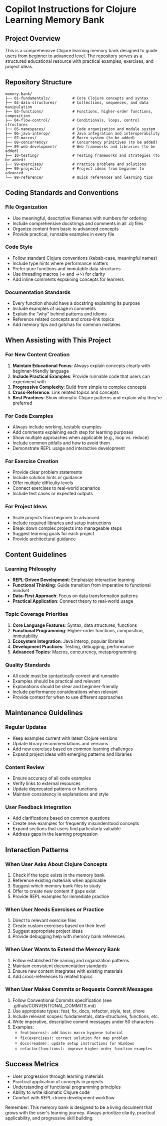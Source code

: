 # Copilot Instructions for Clojure Learning Memory Bank

## Project Overview
This is a comprehensive Clojure learning memory bank designed to guide users from beginner to advanced level. The repository serves as a structured educational resource with practical examples, exercises, and project ideas.

## Repository Structure
```
memory-bank/
├── 01-fundamentals/          # Core Clojure concepts and syntax
├── 02-data-structures/       # Collections, sequences, and data manipulation
├── 03-functions/             # Functions, higher-order functions, composition
├── 04-flow-control/          # Conditionals, loops, control structures
├── 05-namespaces/            # Code organization and module system
├── 06-java-interop/          # Java integration and interoperability
├── 07-macros/                # Macro system (to be added)
├── 08-concurrency/           # Concurrency primitives (to be added)
├── 09-web-development/       # Web frameworks and libraries (to be added)
├── 10-testing/               # Testing frameworks and strategies (to be added)
├── 99-exercises/             # Practice problems and solutions
├── 99-projects/              # Project ideas from beginner to advanced
└── 99-reference/             # Quick references and learning tips
```

## Coding Standards and Conventions

### File Organization
- Use meaningful, descriptive filenames with numbers for ordering
- Include comprehensive docstrings and comments in all .clj files
- Organize content from basic to advanced concepts
- Provide practical, runnable examples in every file

### Code Style
- Follow standard Clojure conventions (kebab-case, meaningful names)
- Include type hints where performance matters
- Prefer pure functions and immutable data structures
- Use threading macros (-> and ->>) for clarity
- Add inline comments explaining concepts for learners

### Documentation Standards
- Every function should have a docstring explaining its purpose
- Include examples of usage in comments
- Explain the "why" behind patterns and idioms
- Reference related concepts and cross-link topics
- Add memory tips and gotchas for common mistakes

## When Assisting with This Project

### For New Content Creation
1. **Maintain Educational Focus**: Always explain concepts clearly with beginner-friendly language
2. **Include Practical Examples**: Provide runnable code that users can experiment with
3. **Progressive Complexity**: Build from simple to complex concepts
4. **Cross-Reference**: Link related topics and concepts
5. **Best Practices**: Show idiomatic Clojure patterns and explain why they're preferred

### For Code Examples
- Always include working, testable examples
- Add comments explaining each step for learning purposes
- Show multiple approaches when applicable (e.g., loop vs. reduce)
- Include common pitfalls and how to avoid them
- Demonstrate REPL usage and interactive development

### For Exercise Creation
- Provide clear problem statements
- Include solution hints or guidance
- Offer multiple difficulty levels
- Connect exercises to real-world scenarios
- Include test cases or expected outputs

### For Project Ideas
- Scale projects from beginner to advanced
- Include required libraries and setup instructions
- Break down complex projects into manageable steps
- Suggest learning goals for each project
- Provide architectural guidance

## Content Guidelines

### Learning Philosophy
- **REPL-Driven Development**: Emphasize interactive learning
- **Functional Thinking**: Guide transition from imperative to functional mindset
- **Data-First Approach**: Focus on data transformation patterns
- **Practical Application**: Connect theory to real-world usage

### Topic Coverage Priorities
1. **Core Language Features**: Syntax, data structures, functions
2. **Functional Programming**: Higher-order functions, composition, immutability
3. **Ecosystem Integration**: Java interop, popular libraries
4. **Development Practices**: Testing, debugging, performance
5. **Advanced Topics**: Macros, concurrency, metaprogramming

### Quality Standards
- All code must be syntactically correct and runnable
- Examples should be practical and relevant
- Explanations should be clear and beginner-friendly
- Include performance considerations when relevant
- Provide context for when to use different approaches

## Maintenance Guidelines

### Regular Updates
- Keep examples current with latest Clojure versions
- Update library recommendations and versions
- Add new exercises based on common learning challenges
- Expand project ideas with emerging patterns and libraries

### Content Review
- Ensure accuracy of all code examples
- Verify links to external resources
- Update deprecated patterns or functions
- Maintain consistency in explanations and style

### User Feedback Integration
- Add clarifications based on common questions
- Create new examples for frequently misunderstood concepts
- Expand sections that users find particularly valuable
- Address gaps in the learning progression

## Interaction Patterns

### When User Asks About Clojure Concepts
1. Check if the topic exists in the memory bank
2. Reference existing materials when applicable
3. Suggest which memory bank files to study
4. Offer to create new content if gaps exist
5. Provide REPL examples for immediate practice

### When User Needs Exercises or Practice
1. Direct to relevant exercise files
2. Create custom exercises based on their level
3. Suggest appropriate project ideas
4. Provide debugging help with memory bank references

### When User Wants to Extend the Memory Bank
1. Follow established file naming and organization patterns
2. Maintain consistent documentation standards
3. Ensure new content integrates with existing materials
4. Add cross-references to related topics

### When User Makes Commits or Requests Commit Messages
1. Follow Conventional Commits specification (see .github/CONVENTIONAL_COMMITS.md)
2. Use appropriate types: feat, fix, docs, refactor, style, test, chore
3. Include relevant scopes: fundamentals, data-structures, functions, etc.
4. Write imperative, descriptive commit messages under 50 characters
5. Examples:
   - `feat(macros): add basic macro hygiene tutorial`
   - `fix(exercises): correct solution for map problem`
   - `docs(readme): update setup instructions for Windows`
   - `refactor(functions): improve higher-order function examples`

## Success Metrics
- User progression through learning materials
- Practical application of concepts in projects
- Understanding of functional programming principles
- Ability to write idiomatic Clojure code
- Comfort with REPL-driven development workflow

Remember: This memory bank is designed to be a living document that grows with the user's learning journey. Always prioritize clarity, practical applicability, and progressive skill building.
